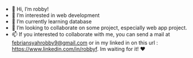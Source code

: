 - 👋 Hi, I’m robby!
- 👀 I’m interested in web development
- 🌱 I’m currently learning database 
- 💞️ I’m looking to collaborate on some project, especially web app project.
- 📫 If you interested to collaborate with me, you can send a mail at febriansyahrobby9@gmail.com or in my linked in on this url : https://www.linkedin.com/in/robbyf. Im waiting for it! ❤

<!---
robbyf9/robbyf9 is a ✨ special ✨ repository because its `README.md` (this file) appears on your GitHub profile.
You can click the Preview link to take a look at your changes.
--->

